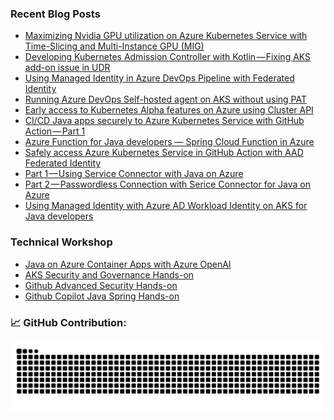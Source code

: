 ### Recent Blog Posts
- [Maximizing Nvidia GPU utilization on Azure Kubernetes Service with Time-Slicing and Multi-Instance GPU (MIG)](https://medium.com/@eggboy/maximizing-nvidia-gpu-utilization-on-aks-with-time-slicing-and-mig-e2003b05defe)
- [Developing Kubernetes Admission Controller with Kotlin — Fixing AKS add-on issue in UDR](https://medium.com/@eggboy/developing-kubernetes-admission-controller-with-kotlin-fixing-aks-add-on-issue-in-udr-23418ab21d56)
- [Using Managed Identity in Azure DevOps Pipeline with Federated Identity](https://medium.com/@eggboy/using-managed-identity-in-azure-devops-pipeline-with-federated-identity-72813873b933)
- [Running Azure DevOps Self-hosted agent on AKS without using PAT](https://medium.com/@eggboy/running-azure-devops-self-hosted-agent-on-aks-without-using-pat-1b90f714c147)
- [Early access to Kubernetes Alpha features on Azure using Cluster API](https://medium.com/@eggboy/early-access-to-kubernetes-alpha-features-on-azure-using-cluster-api-5d54d1f73e95)
- [CI/CD Java apps securely to Azure Kubernetes Service with GitHub Action — Part 1](https://medium.com/@eggboy/ci-cd-java-apps-securely-to-azure-kubernetes-service-with-github-action-part-1-16393af4d097)
- [Azure Function for Java developers — Spring Cloud Function in Azure](https://medium.com/microsoftazure/create-azure-function-with-spring-cloud-function-ab150216d2bd)
- [Safely access Azure Kubernetes Service in GitHub Action with AAD Federated Identity](https://medium.com/microsoftazure/safely-access-azure-kubernetes-service-in-github-action-with-aad-federated-identity-b4ab39721a20)
- [Part 1 — Using Service Connector with Java on Azure](https://medium.com/@eggboy/part-1-using-service-connector-with-java-on-azure-c0f5312a7cf9)
- [Part 2 — Passwordless Connection with Serice Connector for Java on Azure](https://medium.com/@eggboy/part-2-passwordless-connection-with-serice-connector-for-java-on-azure-695d34b30963)
- [Using Managed Identity with Azure AD Workload Identity on AKS for Java developers](https://medium.com/@eggboy/using-managed-identity-with-azure-ad-workload-identity-on-aks-for-java-developers-3fd7c8abea09)

### Technical Workshop
- [Java on Azure Container Apps with Azure OpenAI](https://github.com/eggboy/aca-java-ai-workshop)
- [AKS Security and Governance Hands-on](https://github.com/eggboy/sg-aks-workshop)
- [Github Advanced Security Hands-on](https://eggboy.github.io/ghas-java-workshop/)
- [Github Copilot Java Spring Hands-on](https://github.com/eggboy/copilot-spring-calculator)

### 📈 GitHub Contribution:

<picture>
  <source media="(prefers-color-scheme: dark)" srcset="https://raw.githubusercontent.com/eggboy/eggboy/output/github-contribution-grid-snake-dark.svg">
  <source media="(prefers-color-scheme: light)" srcset="https://raw.githubusercontent.com/eggboy/eggboy/output/github-contribution-grid-snake.svg">
  <img alt="github contribution grid snake animation" src="https://raw.githubusercontent.com/eggboy/eggboy/output/github-contribution-grid-snake.svg">
</picture>

<!--
**eggboy/eggboy** is a ✨ _special_ ✨ repository because its `README.md` (this file) appears on your GitHub profile.

Here are some ideas to get you started:

- 🔭 I’m currently working on ...
- 🌱 I’m currently learning ...
- 👯 I’m looking to collaborate on ...
- 🤔 I’m looking for help with ...
- 💬 Ask me about ...
- 📫 How to reach me: ...
- 😄 Pronouns: ...
- ⚡ Fun fact: ...
-->
